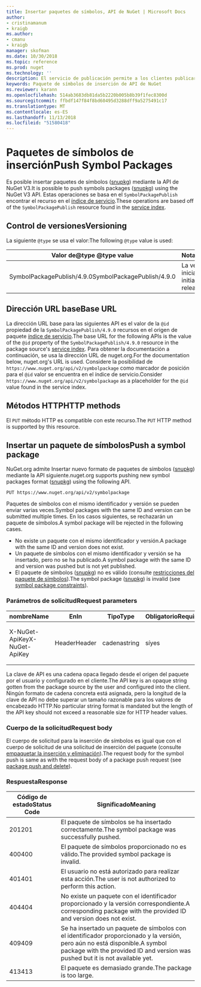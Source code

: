 ```yaml
---
title: Insertar paquetes de símbolos, API de NuGet | Microsoft Docs
author:
- cristinamanum
- kraigb
ms.author:
- cmanu
- kraigb
manager: skofman
ms.date: 10/30/2018
ms.topic: reference
ms.prod: nuget
ms.technology: ''
description: El servicio de publicación permite a los clientes publicar nuevos paquetes de símbolos.
keywords: Paquete de símbolos de inserción de API de NuGet
ms.reviewer: karann
ms.openlocfilehash: 514ab3683db81da5b2220b005b8b39f1fec8300d
ms.sourcegitcommit: ffbdf147f84f8bd60495d3288dff9a5275491c17
ms.translationtype: MT
ms.contentlocale: es-ES
ms.lasthandoff: 11/13/2018
ms.locfileid: "51580418"
---
```

# <a name="push-symbol-packages"></a><span data-ttu-id="48dca-104">Paquetes de símbolos de inserción</span><span class="sxs-lookup"><span data-stu-id="48dca-104">Push Symbol Packages</span></span>

<span data-ttu-id="48dca-105">Es posible insertar paquetes de símbolos ([snupkg](../create-packages/Symbol-Packages-snupkg.md)) mediante la API de NuGet V3.</span><span class="sxs-lookup"><span data-stu-id="48dca-105">It is possible to push symbols packages ([snupkg](../create-packages/Symbol-Packages-snupkg.md)) using the NuGet V3 API.</span></span>
<span data-ttu-id="48dca-106">Estas operaciones se basa en el `SymbolPackagePublish` encontrar el recurso en el [índice de servicio](service-index.md).</span><span class="sxs-lookup"><span data-stu-id="48dca-106">These operations are based off of the `SymbolPackagePublish` resource found in the [service index](service-index.md).</span></span>

## <a name="versioning"></a><span data-ttu-id="48dca-107">Control de versiones</span><span class="sxs-lookup"><span data-stu-id="48dca-107">Versioning</span></span>

<span data-ttu-id="48dca-108">La siguiente `@type` se usa el valor:</span><span class="sxs-lookup"><span data-stu-id="48dca-108">The following `@type` value is used:</span></span>

<span data-ttu-id="48dca-109">Valor de@type </span><span class="sxs-lookup"><span data-stu-id="48dca-109">@type value</span></span>                 | <span data-ttu-id="48dca-110">Notas</span><span class="sxs-lookup"><span data-stu-id="48dca-110">Notes</span></span>
--------------------        | -----
<span data-ttu-id="48dca-111">SymbolPackagePublish/4.9.0</span><span class="sxs-lookup"><span data-stu-id="48dca-111">SymbolPackagePublish/4.9.0</span></span>  | <span data-ttu-id="48dca-112">La versión inicial</span><span class="sxs-lookup"><span data-stu-id="48dca-112">The initial release</span></span>

## <a name="base-url"></a><span data-ttu-id="48dca-113">Dirección URL base</span><span class="sxs-lookup"><span data-stu-id="48dca-113">Base URL</span></span>

<span data-ttu-id="48dca-114">La dirección URL base para las siguientes API es el valor de la `@id` propiedad de la `SymbolPackagePublish/4.9.0` recursos en el origen de paquete [índice de servicio](service-index.md).</span><span class="sxs-lookup"><span data-stu-id="48dca-114">The base URL for the following APIs is the value of the `@id` property of the `SymbolPackagePublish/4.9.0` resource in the package source's [service index](service-index.md).</span></span> <span data-ttu-id="48dca-115">Para obtener la documentación a continuación, se usa la dirección URL de nuget.org.</span><span class="sxs-lookup"><span data-stu-id="48dca-115">For the documentation below, nuget.org's URL is used.</span></span> <span data-ttu-id="48dca-116">Considere la posibilidad de `https://www.nuget.org/api/v2/symbolpackage` como marcador de posición para el `@id` valor se encuentra en el índice de servicio.</span><span class="sxs-lookup"><span data-stu-id="48dca-116">Consider `https://www.nuget.org/api/v2/symbolpackage` as a placeholder for the `@id` value found in the service index.</span></span>

## <a name="http-methods"></a><span data-ttu-id="48dca-117">Métodos HTTP</span><span class="sxs-lookup"><span data-stu-id="48dca-117">HTTP methods</span></span>

<span data-ttu-id="48dca-118">El `PUT` método HTTP es compatible con este recurso.</span><span class="sxs-lookup"><span data-stu-id="48dca-118">The `PUT` HTTP method is supported by this resource.</span></span> 

## <a name="push-a-symbol-package"></a><span data-ttu-id="48dca-119">Insertar un paquete de símbolos</span><span class="sxs-lookup"><span data-stu-id="48dca-119">Push a symbol package</span></span>

<span data-ttu-id="48dca-120">NuGet.org admite Insertar nuevo formato de paquetes de símbolos ([snupkg](../create-packages/Symbol-Packages-snupkg.md)) mediante la API siguiente.</span><span class="sxs-lookup"><span data-stu-id="48dca-120">nuget.org supports pushing new symbol packages format ([snupkg](../create-packages/Symbol-Packages-snupkg.md)) using the following API.</span></span> 

    PUT https://www.nuget.org/api/v2/symbolpackage

<span data-ttu-id="48dca-121">Paquetes de símbolos con el mismo identificador y versión se pueden enviar varias veces.</span><span class="sxs-lookup"><span data-stu-id="48dca-121">Symbol packages with the same ID and version can be submitted multiple times.</span></span> <span data-ttu-id="48dca-122">En los casos siguientes, se rechazarán un paquete de símbolos.</span><span class="sxs-lookup"><span data-stu-id="48dca-122">A symbol package will be rejected in the following cases.</span></span>
- <span data-ttu-id="48dca-123">No existe un paquete con el mismo identificador y versión.</span><span class="sxs-lookup"><span data-stu-id="48dca-123">A package with the same ID and version does not exist.</span></span>
- <span data-ttu-id="48dca-124">Un paquete de símbolos con el mismo identificador y versión se ha insertado, pero no se ha publicado.</span><span class="sxs-lookup"><span data-stu-id="48dca-124">A symbol package with the same ID and version was pushed but is not yet published.</span></span>
- <span data-ttu-id="48dca-125">El paquete de símbolos ([snupkg](../create-packages/Symbol-Packages-snupkg.md)) no es válido (consulte [restricciones del paquete de símbolos](../create-packages/Symbol-Packages-snupkg.md)).</span><span class="sxs-lookup"><span data-stu-id="48dca-125">The symbol package ([snupkg](../create-packages/Symbol-Packages-snupkg.md)) is invalid (see [symbol package constraints](../create-packages/Symbol-Packages-snupkg.md)).</span></span>

### <a name="request-parameters"></a><span data-ttu-id="48dca-126">Parámetros de solicitud</span><span class="sxs-lookup"><span data-stu-id="48dca-126">Request parameters</span></span>

<span data-ttu-id="48dca-127">nombre</span><span class="sxs-lookup"><span data-stu-id="48dca-127">Name</span></span>           | <span data-ttu-id="48dca-128">En</span><span class="sxs-lookup"><span data-stu-id="48dca-128">In</span></span>     | <span data-ttu-id="48dca-129">Tipo</span><span class="sxs-lookup"><span data-stu-id="48dca-129">Type</span></span>   | <span data-ttu-id="48dca-130">Obligatorio</span><span class="sxs-lookup"><span data-stu-id="48dca-130">Required</span></span> | <span data-ttu-id="48dca-131">Notas</span><span class="sxs-lookup"><span data-stu-id="48dca-131">Notes</span></span>
-------------- | ------ | ------ | -------- | -----
<span data-ttu-id="48dca-132">X-NuGet-ApiKey</span><span class="sxs-lookup"><span data-stu-id="48dca-132">X-NuGet-ApiKey</span></span> | <span data-ttu-id="48dca-133">Header</span><span class="sxs-lookup"><span data-stu-id="48dca-133">Header</span></span> | <span data-ttu-id="48dca-134">cadena</span><span class="sxs-lookup"><span data-stu-id="48dca-134">string</span></span> | <span data-ttu-id="48dca-135">sí</span><span class="sxs-lookup"><span data-stu-id="48dca-135">yes</span></span>      | <span data-ttu-id="48dca-136">Por ejemplo, `X-NuGet-ApiKey: {USER_API_KEY}`.</span><span class="sxs-lookup"><span data-stu-id="48dca-136">For example, `X-NuGet-ApiKey: {USER_API_KEY}`</span></span>

<span data-ttu-id="48dca-137">La clave de API es una cadena opaca llegado desde el origen del paquete por el usuario y configurado en el cliente.</span><span class="sxs-lookup"><span data-stu-id="48dca-137">The API key is an opaque string gotten from the package source by the user and configured into the client.</span></span> <span data-ttu-id="48dca-138">Ningún formato de cadena concreta está asignada, pero la longitud de la clave de API no debe superar un tamaño razonable para los valores de encabezado HTTP.</span><span class="sxs-lookup"><span data-stu-id="48dca-138">No particular string format is mandated but the length of the API key should not exceed a reasonable size for HTTP header values.</span></span>

### <a name="request-body"></a><span data-ttu-id="48dca-139">Cuerpo de la solicitud</span><span class="sxs-lookup"><span data-stu-id="48dca-139">Request body</span></span>

<span data-ttu-id="48dca-140">El cuerpo de solicitud para la inserción de símbolos es igual que con el cuerpo de solicitud de una solicitud de inserción del paquete (consulte [empaquetar la inserción y eliminación](package-publish-resource.md)).</span><span class="sxs-lookup"><span data-stu-id="48dca-140">The request body for the symbol push is same as with the request body of a package push request (see [package push and delete](package-publish-resource.md)).</span></span> 

### <a name="response"></a><span data-ttu-id="48dca-141">Respuesta</span><span class="sxs-lookup"><span data-stu-id="48dca-141">Response</span></span>

<span data-ttu-id="48dca-142">Código de estado</span><span class="sxs-lookup"><span data-stu-id="48dca-142">Status Code</span></span> | <span data-ttu-id="48dca-143">Significado</span><span class="sxs-lookup"><span data-stu-id="48dca-143">Meaning</span></span>
----------- | -------
<span data-ttu-id="48dca-144">201</span><span class="sxs-lookup"><span data-stu-id="48dca-144">201</span></span>         | <span data-ttu-id="48dca-145">El paquete de símbolos se ha insertado correctamente.</span><span class="sxs-lookup"><span data-stu-id="48dca-145">The symbol package was successfully pushed.</span></span>
<span data-ttu-id="48dca-146">400</span><span class="sxs-lookup"><span data-stu-id="48dca-146">400</span></span>         | <span data-ttu-id="48dca-147">El paquete de símbolos proporcionado no es válido.</span><span class="sxs-lookup"><span data-stu-id="48dca-147">The provided symbol package is invalid.</span></span>
<span data-ttu-id="48dca-148">401</span><span class="sxs-lookup"><span data-stu-id="48dca-148">401</span></span>         | <span data-ttu-id="48dca-149">El usuario no está autorizado para realizar esta acción.</span><span class="sxs-lookup"><span data-stu-id="48dca-149">The user is not authorized to perform this action.</span></span>
<span data-ttu-id="48dca-150">404</span><span class="sxs-lookup"><span data-stu-id="48dca-150">404</span></span>         | <span data-ttu-id="48dca-151">No existe un paquete con el identificador proporcionado y la versión correspondiente.</span><span class="sxs-lookup"><span data-stu-id="48dca-151">A corresponding package with the provided ID and version does not exist.</span></span>
<span data-ttu-id="48dca-152">409</span><span class="sxs-lookup"><span data-stu-id="48dca-152">409</span></span>         | <span data-ttu-id="48dca-153">Se ha insertado un paquete de símbolos con el identificador proporcionado y la versión, pero aún no está disponible.</span><span class="sxs-lookup"><span data-stu-id="48dca-153">A symbol package with the provided ID and version was pushed but it is not available yet.</span></span>
<span data-ttu-id="48dca-154">413</span><span class="sxs-lookup"><span data-stu-id="48dca-154">413</span></span>         | <span data-ttu-id="48dca-155">El paquete es demasiado grande.</span><span class="sxs-lookup"><span data-stu-id="48dca-155">The package is too large.</span></span>

